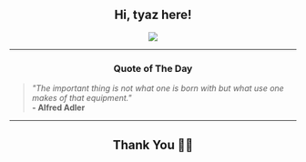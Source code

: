 <h2 align="center"> Hi, tyaz here!</h2>

<p align="center">
<a href="https://github.com/tyazx" alt="github streak"><img src="https://dvst-streak.herokuapp.com/?user=tyazx&theme=tokyonight&fire=DD472C"></a>
</p>

<hr>
<h3 align="center">Quote of The Day</h3>
<p align="center">
<blockquote>
<i>"The important thing is not what one is born with but what use one makes of that equipment."</i>
<br>
<b>- Alfred Adler</b>
</blockquote>
</p>


<hr>
<h2 align="center">Thank You 🙏🏼</h2>
